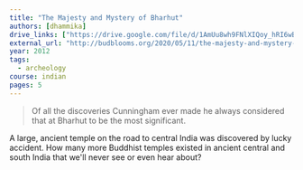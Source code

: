 ```yaml
---
title: "The Majesty and Mystery of Bharhut"
authors: [dhammika]
drive_links: ["https://drive.google.com/file/d/1AmUu8wh9FNlXIQoy_hRI6wBTEy3tXJgh/view?usp=drivesdk"]
external_url: "http://budblooms.org/2020/05/11/the-majesty-and-mystery-of-bharhut-2/"
year: 2012
tags:
  - archeology
course: indian
pages: 5
---
```


> Of all the discoveries Cunningham ever made he always considered that at Bharhut to be the most significant.

A large, ancient temple on the road to central India was discovered by lucky accident. How many more Buddhist temples existed in ancient central and south India that we'll never see or even hear about?
